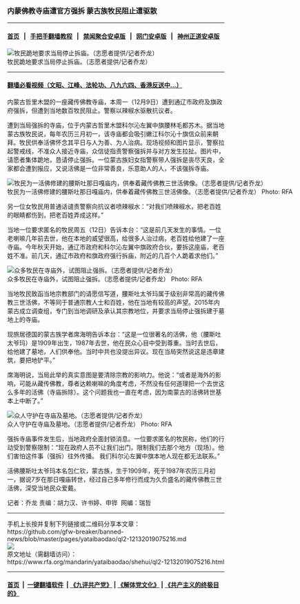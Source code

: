 ### 内蒙佛教寺庙遭官方强拆    蒙古族牧民阻止遭驱散
------------------------

#### [首页](https://github.com/gfw-breaker/banned-news/blob/master/README.md) &nbsp;&nbsp;|&nbsp;&nbsp; [手把手翻墙教程](https://github.com/gfw-breaker/guides/wiki) &nbsp;&nbsp;|&nbsp;&nbsp; [禁闻聚合安卓版](https://github.com/gfw-breaker/bn-android) &nbsp;&nbsp;|&nbsp;&nbsp; [网门安卓版](https://github.com/oGate2/oGate) &nbsp;&nbsp;|&nbsp;&nbsp; [神州正道安卓版](https://github.com/SzzdOgate/update) 



<div id="headerimg">
 <img alt="牧民跪地要求当局停止拆庙。（志愿者提供/记者乔龙）" src="https://www.rfa.org/mandarin/yataibaodao/shehui/ql2-12132019075216.html/m1213-ql2p2.jpg/@@images/52a089b5-5c81-45fe-bee3-f753f7fb1cfd.jpeg" title="牧民跪地要求当局停止拆庙。（志愿者提供/记者乔龙）"/>
 <div id="headerimgcontents">
  <div id="headerimgcaption">
   <span>
    牧民跪地要求当局停止拆庙。（志愿者提供/记者乔龙）
   </span>
   <!-- zoomattribute -->
  </div>
  <!-- headerimgcaption -->
 </div>
 <!-- headerimagecontents -->
</div>

<hr/>


#### [翻墙必看视频（文昭、江峰、法轮功、八九六四、香港反送中...）](https://github.com/gfw-breaker/banned-news/blob/master/pages/link3.md)

<div id="storytext">
 <div>
  <div class="slot_header">
  </div>
 </div>
 <p>
  内蒙古哲里木盟的一座藏传佛教寺庙，本周一（12月9日）遭到通辽市政府及旗政府强拆，但遭到当地数百牧民阻止。警察以辣椒水驱散抗议者。
 </p>
 <p>
  遭到当局强拆的寺庙，位于内蒙古哲里木盟科尔沁左翼中旗腰林毛都苏木。据当地蒙古族牧民说，每年农历三月初一，该寺庙都会吸引嫩江科尔沁十旗信众前来朝拜。牧民供奉活佛怀念其平日与人为善、为人治病。现场视频和图片显示，警察拉起警戒线，不准众人接近寺庙，众信徒指责警察强拆并与对方发生拉扯。图片中，请愿者集体跪地，恳请停止强拆。一位蒙古族妇女指警察带人强拆是丧尽天良，全家都会遭到报应，又说活佛是一位非常善良，乐意助人的人，不该强拆寺庙。
 </p>
 <p>
 </p>
 <p>
  <div class="image-inline captioned" style="width:808px;">
   <div style="width:808px;">
    <img alt="牧民为一活佛修建的腰斯吐那日嘎庙内，供奉着藏传佛教三世活佛像。（志愿者提供/记者乔龙）" src="https://www.rfa.org/mandarin/yataibaodao/shehui/ql2-12132019075216.html/m1213-ql2p1.jpg" title="牧民为一活佛修建的腰斯吐那日嘎庙内，供奉着藏传佛教三世活佛像。（志愿者提供/记者乔龙）"/>
   </div>
   <div class="image-caption">
    <span style="width:808px;">
     牧民为一活佛修建的腰斯吐那日嘎庙内，供奉着藏传佛教三世活佛像。（志愿者提供/记者乔龙）
    </span>
    <span class="copyright">
     Photo: RFA
    </span>
   </div>
  </div>
 </p>
 <p>
 </p>
 <p>
 </p>
 <p>
  另一位女牧民用普通话谴责警察向抗议者喷辣椒水：“对我们喷辣椒水，把老百姓的眼睛都伤到，把老百姓弄成这样。”
 </p>
 <p>
  当地一位要求匿名的牧民周五（12日）告诉本台：“这是前几天发生的事情。一位老喇嘛几年前去世，他在本地的威望很高，给很多人治过病，老百姓给他建了一座寺庙。今年秋天开始，通辽市政府和科尔沁左翼中旗政府合伙，要拆这座庙，老百姓不准。前几天，通辽市政府和旗政府强行拆庙，附近的几百个人跪着求他们。”
 </p>
 <p>
 </p>
 <p>
  <div class="image-inline captioned" style="width:1125px;">
   <div style="width:1125px;">
    <img alt="众多牧民在寺庙外，试图阻止强拆。（志愿者提供/记者乔龙）" src="https://www.rfa.org/mandarin/yataibaodao/shehui/ql2-12132019075216.html/m1213-ql2p3.jpg" title="众多牧民在寺庙外，试图阻止强拆。（志愿者提供/记者乔龙）"/>
   </div>
   <div class="image-caption">
    <span style="width:1125px;">
     众多牧民在寺庙外，试图阻止强拆。（志愿者提供/记者乔龙）
    </span>
    <span class="copyright">
     Photo: RFA
    </span>
   </div>
  </div>
 </p>
 <p>
  当地牧民致函当地宗教部门的请愿信写道，腰斯吐太爷玛属于级别非常高的藏传佛教三世活佛，不等同于普通宗教人士和百姓，他在当地有较高的声望。2015年内蒙古成立调查组，专门到当地调研及承认其宗教地位，并要求当局停止强拆建于墓地上的寺庙。
 </p>
 <p>
  现旅居德国的蒙古族学者席海明告诉本台：“这是一位很著名的活佛，他（腰斯吐太爷玛）是1909年出生，1987年去世，他在民众心目中受到尊重。当时去世后，给他建了墓地，人们供奉他。当时中共也没提出异议。现在当局突然说这是违章建筑，要把地铲平。”
 </p>
 <p>
  席海明说，当局此举的真实意图是要清除宗教的影响力。他说：“或者是海外的影响，可能从藏传佛教，尊者达赖喇嘛的角度考虑，不然没有任何道理把一个去世这么多年的活佛（寺庙拆除）。这个问题我也一直在考虑，因为南蒙古的活佛转世基本上中断了。”
 </p>
 <p>
 </p>
 <p>
  <div class="image-inline captioned" style="width:1125px;">
   <div style="width:1125px;">
    <img alt="众人守护在寺庙及墓地。（志愿者提供/记者乔龙） " src="https://www.rfa.org/mandarin/yataibaodao/shehui/ql2-12132019075216.html/m1213-ql2p4.jpg" title="众人守护在寺庙及墓地。（志愿者提供/记者乔龙） "/>
   </div>
   <div class="image-caption">
    <span style="width:1125px;">
     众人守护在寺庙及墓地。（志愿者提供/记者乔龙）
    </span>
    <span class="copyright">
     Photo: RFA
    </span>
   </div>
  </div>
 </p>
 <p>
  强拆寺庙事件发生后，当地政府全面封锁消息。一位要求匿名的牧民称，他们的行动受到警察限制：“现在政府人员不让我们出门，限制我们去那个地方（现场）。他们害怕这件事（强拆）往外传播。 我们科尔沁左翼中旗本地人现在都无法联系。”
 </p>
 <p>
  活佛腰斯吐太爷玛本名包仁钦，蒙古族，生于1909年，死于1987年农历三月初一，据说7岁在那日嘎庙转世，经过自己多年修行而成为久负盛名的藏传佛教三世活佛，深受当地民众爱戴。
 </p>
 <p>
 </p>
 <p>
  记者：乔龙 责编：胡力汉、许书婷、申铧  网编：瑞哲
 </p>
</div>

<hr/>
手机上长按并复制下列链接或二维码分享本文章：<br/>
https://github.com/gfw-breaker/banned-news/blob/master/pages/yataibaodao/ql2-12132019075216.md <br/>
<a href='https://github.com/gfw-breaker/banned-news/blob/master/pages/yataibaodao/ql2-12132019075216.md'><img src='https://github.com/gfw-breaker/banned-news/blob/master/pages/yataibaodao/ql2-12132019075216.md.png'/></a> <br/>
原文地址（需翻墙访问）：https://www.rfa.org/mandarin/yataibaodao/shehui/ql2-12132019075216.html


------------------------
#### [首页](https://github.com/gfw-breaker/banned-news/blob/master/README.md) &nbsp;|&nbsp; [一键翻墙软件](https://github.com/gfw-breaker/nogfw/blob/master/README.md) &nbsp;| [《九评共产党》](https://github.com/gfw-breaker/9ping.md/blob/master/README.md#九评之一评共产党是什么) | [《解体党文化》](https://github.com/gfw-breaker/jtdwh.md/blob/master/README.md) | [《共产主义的终极目的》](https://github.com/gfw-breaker/gczydzjmd.md/blob/master/README.md)


<img src='http://gfw-breaker.win/banned-news/pages/yataibaodao/ql2-12132019075216.md' width='0px' height='0px'/>